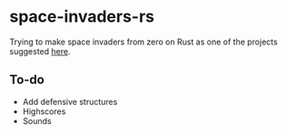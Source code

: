 # space-invaders-rs

Trying to make space invaders from zero on Rust as one of the projects suggested [here](https://austinhenley.com/blog/challengingprojects.html).

## To-do

- Add defensive structures
- Highscores
- Sounds

